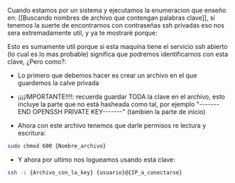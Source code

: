 Cuando estamos por un sistema y ejecutamos la enumeracion que enseño en: [[Buscando nombres de archivo que contengan palabras clave]], sí tenemos la suerte de encontrarnos con contraseñas ssh privadas eso nos sera extremadamente util, y ya te mostraré porque:


Esto es sumamente util porque si esta maquina tiene el servicio ssh abierto (lo cual es lo mas probable) significa que podremos identificarnos con esta clave, ¿Pero como?:

- Lo primero que debemos hacer es crear un archivo en el que guardemos la calve privada 

- ¡¡¡¡IMPORTANTE!!!!: recuerda guardar TODA la clave en el archivo, esto incluye la parte que no está hasheada como tal, por ejemplo "-------END OPENSSH PRIVATE KEY-------" (tambien la parte de inicio)

- Ahora con este archivo tenemos que darle permisos re lectura y escritura:

```bash
sudo chmod 600 {Nombre_archivo}
```

- Y ahora por ultimo nos logueamos usando esta clave:

```bash
ssh -i {Archivo_con_la_key} {usuario}@{IP_a_conectarse}
```

